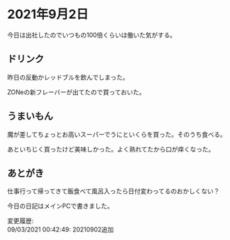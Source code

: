 # 2021年9月2日

今日は出社したのでいつもの100倍くらいは働いた気がする。

## ドリンク

昨日の反動かレッドブルを飲んでしまった。

ZONeの新フレーバーが出てたので買っておいた。

## うまいもん

魔が差してちょっとお高いスーパーでうにといくらを買った。そのうち食べる。

あといちじく買ったけど美味しかった。よく熟れてたから口が痒くなった。

## あとがき

仕事行って帰ってきて飯食べて風呂入ったら日付変わってるのおかしくない？

今日の日記はメインPCで書きました。

変更履歴:  
09/03/2021 00:42:49: 20210902追加  
